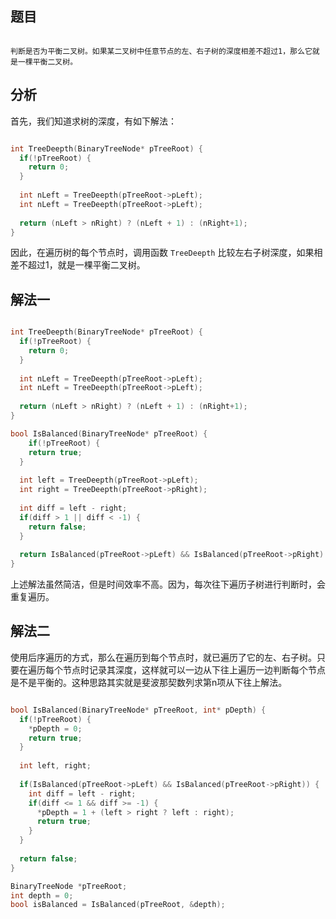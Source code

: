 
## 题目

```

判断是否为平衡二叉树。如果某二叉树中任意节点的左、右子树的深度相差不超过1，那么它就是一棵平衡二叉树。

```

## 分析

首先，我们知道求树的深度，有如下解法：

```c

int TreeDeepth(BinaryTreeNode* pTreeRoot) {
  if(!pTreeRoot) {
    return 0;
  }
  
  int nLeft = TreeDeepth(pTreeRoot->pLeft);
  int nLeft = TreeDeepth(pTreeRoot->pLeft);
  
  return (nLeft > nRight) ? (nLeft + 1) : (nRight+1);
}

```

因此，在遍历树的每个节点时，调用函数 `TreeDeepth` 比较左右子树深度，如果相差不超过1，就是一棵平衡二叉树。

## 解法一

```c

int TreeDeepth(BinaryTreeNode* pTreeRoot) {
  if(!pTreeRoot) {
    return 0;
  }
  
  int nLeft = TreeDeepth(pTreeRoot->pLeft);
  int nLeft = TreeDeepth(pTreeRoot->pLeft);
  
  return (nLeft > nRight) ? (nLeft + 1) : (nRight+1);
}

bool IsBalanced(BinaryTreeNode* pTreeRoot) {
    if(!pTreeRoot) {
    return true;
  }
  
  int left = TreeDeepth(pTreeRoot->pLeft);
  int right = TreeDeepth(pTreeRoot->pRight);
  
  int diff = left - right;
  if(diff > 1 || diff < -1) {
    return false;
  }
  
  return IsBalanced(pTreeRoot->pLeft) && IsBalanced(pTreeRoot->pRight)
}

```

上述解法虽然简洁，但是时间效率不高。因为，每次往下遍历子树进行判断时，会重复遍历。

## 解法二

使用后序遍历的方式，那么在遍历到每个节点时，就已遍历了它的左、右子树。只要在遍历每个节点时记录其深度，这样就可以一边从下往上遍历一边判断每个节点是不是平衡的。这种思路其实就是斐波那契数列求第n项从下往上解法。

```c

bool IsBalanced(BinaryTreeNode* pTreeRoot, int* pDepth) {
  if(!pTreeRoot) {
    *pDepth = 0;
    return true;
  }
  
  int left, right;
  
  if(IsBalanced(pTreeRoot->pLeft) && IsBalanced(pTreeRoot->pRight)) {
    int diff = left - right;
    if(diff <= 1 && diff >= -1) {
      *pDepth = 1 + (left > right ? left : right);
      return true;
    }
  }
  
  return false;
}

BinaryTreeNode *pTreeRoot;
int depth = 0;
bool isBalanced = IsBalanced(pTreeRoot, &depth);

```

